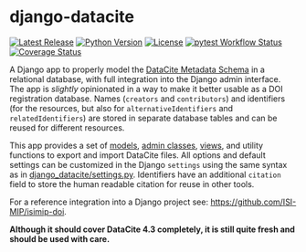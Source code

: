 django-datacite
===============

[![Latest Release](https://img.shields.io/pypi/v/django-datacite)](https://pypi.org/project/django-datacite/)
[![Python Version](https://img.shields.io/badge/python->=3.8-blue)](https://www.python.org/)
[![License](https://img.shields.io/badge/license-MIT-green)](https://github.com/ISI-MIP/django-datacite/blob/master/LICENSE)
[![pytest Workflow Status](https://github.com/ISI-MIP/django-datacite/actions/workflows/pytest.yml/badge.svg)](https://github.com/ISI-MIP/django-datacite/actions/workflows/pytest.yml)
[![Coverage Status](https://coveralls.io/repos/github/ISI-MIP/django-datacite/badge.svg?branch=master)](https://coveralls.io/github/ISI-MIP/django-datacite?branch=master)

A Django app to properly model the [DataCite Metadata Schema](https://schema.datacite.org/) in a relational database, with full integration into the Django admin interface. The app is *slightly* opinionated in a way to make it better usable as a DOI registration database. Names (`creators` and `contributors`) and identifiers (for the resources, but also for `alternativeIdentifiers` and `relatedIdentifiers`) are stored in separate database tables and can be reused for different resources.

This app provides a set of [models](django_datacite/models.py), [admin classes](django_datacite/admin.py), [views](django_datacite/views.py), and utility functions to export and import DataCite files. All options and default settings can be customized in the Django `settings` using the same syntax as in [django_datacite/settings.py](django_datacite/settings.py). Identifiers have an additional `citation` field to store the human readable citation for reuse in other tools.

For a reference integration into a Django project see: https://github.com/ISI-MIP/isimip-doi.

**Although it should cover DataCite 4.3 completely, it is still quite fresh and should be used with care.**
